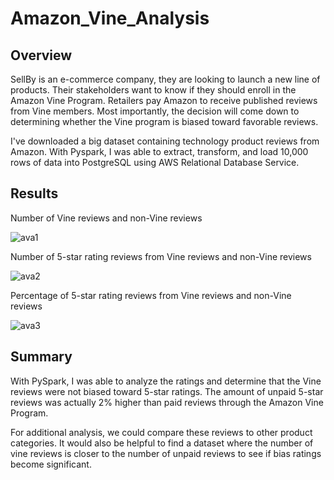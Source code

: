 # Amazon_Vine_Analysis

## Overview
SellBy is an e-commerce company, they are looking to launch a new line of products. Their stakeholders want to know if they should enroll in the Amazon Vine Program. Retailers pay Amazon to receive published reviews from Vine members. Most importantly, the decision will come down to determining whether the Vine program is biased toward favorable reviews.

I've downloaded a big dataset containing technology product reviews from Amazon. With Pyspark, I was able to extract, transform, and load 10,000 rows of data into PostgreSQL using AWS Relational Database Service.


## Results
Number of Vine reviews and non-Vine reviews

![ava1](https://user-images.githubusercontent.com/106359564/224214575-5d290bc9-5487-46fc-acd3-f4e5882bfbd7.png)


Number of 5-star rating reviews from Vine reviews and non-Vine reviews

![ava2](https://user-images.githubusercontent.com/106359564/224215168-fe9425b7-a140-4206-ae10-d978669f10bc.png)


Percentage of 5-star rating reviews from Vine reviews and  non-Vine reviews

![ava3](https://user-images.githubusercontent.com/106359564/224214588-a242603b-363e-4720-bbdd-6dc0984fd0a1.png)



## Summary
With PySpark, I was able to analyze the ratings and determine that the Vine reviews were not biased toward 5-star ratings. The amount of unpaid 5-star reviews was actually 2% higher than paid reviews through the Amazon Vine Program. 

For additional analysis, we could compare these reviews to other product categories. It would also be helpful to find a dataset where the number of vine reviews is closer to the number of unpaid reviews to see if bias ratings become significant.
